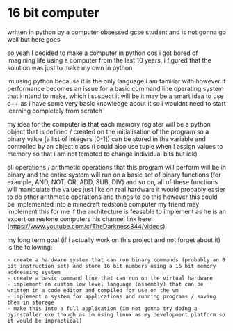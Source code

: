 # 16 bit computer 
 written in python by a computer obsessed gcse student and is not gonna go well but here goes

so yeah I decided to make a computer in python cos i got bored of imagining life using a computer from the last 10 years,
i figured that the solution was just to make my own in python

im using python because it is the only language i am familiar with however if performance becomes an issue for a basic command line
operating system that i intend to make, which i suspect it will be it may be a smart idea to use c++ as i have some very basic knowledge
about it so i wouldnt need to start learning completely from scratch




my idea for the computer is that each memory register will be a python object that is defined / created on the initialisation of the program 
so a binary value (a list of integers [0-1]) can be stored in the variable and controlled by an object class
    (i could also use tuple when i assign values to memory so that i am not tempted to change individual bits but idk)

 all operations / arithmetic operations that this program will perform will be in binary and the entire system will run on a basic
    set of binary functions (for example, AND, NOT, OR, ADD, SUB, DIV) and so on, all of these functions will manipulate the values
    just like on real hardware
it would probably easier to do other arithmetic operations and things to do this however this could be implemented into a minecraft redstone computer
my friend may implement this for me if the architecture is feasable to implement as he is an expert on restone computers 
his channel link here: (https://www.youtube.com/c/TheDarkness344/videos)


my long term goal (if i actually work on this project and not forget about it) is the following:

    - create a hardware system that can run binary commands (probably an 8 bit instruction set) and store 16 bit numbers using a 16 bit memory addressing system
    - create a basic command line that can run on the virtual hardware
    - implement an custom low level language (assembly) that can be written in a code editor and compiled for use on the vm
    - implement a system for applications and running programs / saving them in storage
    - make this into a full application (im not gonna try doing a pyinstaller exe though as im using linux as my development platform so it would be impractical)
